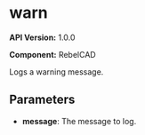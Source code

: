 # warn

**API Version:** 1.0.0

**Component:** RebelCAD

Logs a warning message.

## Parameters

- **message**: The message to log.

